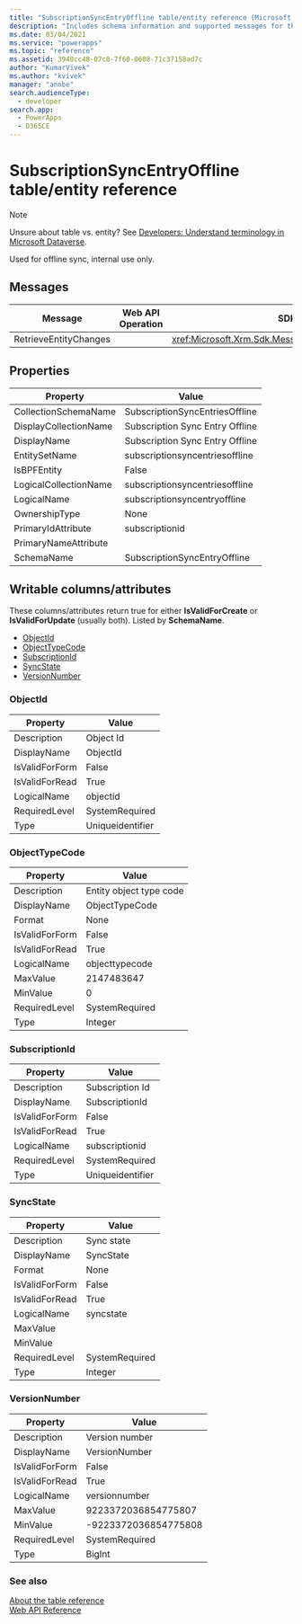 ```yaml
---
title: "SubscriptionSyncEntryOffline table/entity reference (Microsoft Dataverse)| MicrosoftDocs"
description: "Includes schema information and supported messages for the SubscriptionSyncEntryOffline table/entity."
ms.date: 03/04/2021
ms.service: "powerapps"
ms.topic: "reference"
ms.assetid: 3948cc48-07c8-7f60-0608-71c37158ad7c
author: "KumarVivek"
ms.author: "kvivek"
manager: "annbe"
search.audienceType: 
  - developer
search.app: 
  - PowerApps
  - D365CE
---
```


# SubscriptionSyncEntryOffline table/entity reference

> [!NOTE]
> Unsure about table vs. entity? See [Developers: Understand terminology in Microsoft Dataverse](/powerapps/developer/data-platform/understand-terminology).

Used for offline sync, internal use only.


## Messages

|Message|Web API Operation|SDK Assembly|
|-|-|-|
|RetrieveEntityChanges||<xref:Microsoft.Xrm.Sdk.Messages.RetrieveEntityChangesRequest>|

## Properties

|Property|Value|
|--------|-----|
|CollectionSchemaName|SubscriptionSyncEntriesOffline|
|DisplayCollectionName|Subscription Sync Entry Offline|
|DisplayName|Subscription Sync Entry Offline|
|EntitySetName|subscriptionsyncentriesoffline|
|IsBPFEntity|False|
|LogicalCollectionName|subscriptionsyncentriesoffline|
|LogicalName|subscriptionsyncentryoffline|
|OwnershipType|None|
|PrimaryIdAttribute|subscriptionid|
|PrimaryNameAttribute||
|SchemaName|SubscriptionSyncEntryOffline|

<a name="writable-attributes"></a>

## Writable columns/attributes

These columns/attributes return true for either **IsValidForCreate** or **IsValidForUpdate** (usually both). Listed by **SchemaName**.

- [ObjectId](#BKMK_ObjectId)
- [ObjectTypeCode](#BKMK_ObjectTypeCode)
- [SubscriptionId](#BKMK_SubscriptionId)
- [SyncState](#BKMK_SyncState)
- [VersionNumber](#BKMK_VersionNumber)


### <a name="BKMK_ObjectId"></a> ObjectId

|Property|Value|
|--------|-----|
|Description|Object Id|
|DisplayName|ObjectId|
|IsValidForForm|False|
|IsValidForRead|True|
|LogicalName|objectid|
|RequiredLevel|SystemRequired|
|Type|Uniqueidentifier|


### <a name="BKMK_ObjectTypeCode"></a> ObjectTypeCode

|Property|Value|
|--------|-----|
|Description|Entity object type code|
|DisplayName|ObjectTypeCode|
|Format|None|
|IsValidForForm|False|
|IsValidForRead|True|
|LogicalName|objecttypecode|
|MaxValue|2147483647|
|MinValue|0|
|RequiredLevel|SystemRequired|
|Type|Integer|


### <a name="BKMK_SubscriptionId"></a> SubscriptionId

|Property|Value|
|--------|-----|
|Description|Subscription Id|
|DisplayName|SubscriptionId|
|IsValidForForm|False|
|IsValidForRead|True|
|LogicalName|subscriptionid|
|RequiredLevel|SystemRequired|
|Type|Uniqueidentifier|


### <a name="BKMK_SyncState"></a> SyncState

|Property|Value|
|--------|-----|
|Description|Sync state|
|DisplayName|SyncState|
|Format|None|
|IsValidForForm|False|
|IsValidForRead|True|
|LogicalName|syncstate|
|MaxValue||
|MinValue||
|RequiredLevel|SystemRequired|
|Type|Integer|


### <a name="BKMK_VersionNumber"></a> VersionNumber

|Property|Value|
|--------|-----|
|Description|Version number|
|DisplayName|VersionNumber|
|IsValidForForm|False|
|IsValidForRead|True|
|LogicalName|versionnumber|
|MaxValue|9223372036854775807|
|MinValue|-9223372036854775808|
|RequiredLevel|SystemRequired|
|Type|BigInt|



### See also

[About the table reference](../about-entity-reference.md)<br />
[Web API Reference](/dynamics365/customer-engagement/web-api/about)<br />
<xref href="Microsoft.Dynamics.CRM.subscriptionsyncentryoffline?text=subscriptionsyncentryoffline EntityType" />